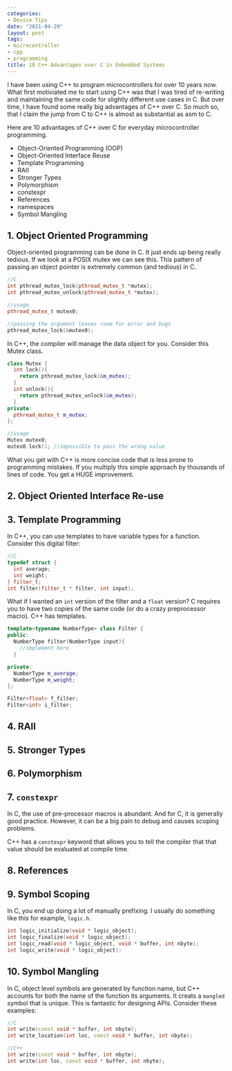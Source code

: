 ```yaml
---
categories:
- Device Tips
date: "2021-04-29"
layout: post
tags:
- microcontroller
- cpp
- programming
title: 10 C++ Advantages over C in Embedded Systems
---
```


I have been using C++ to program microcontrollers for over 10 years now. What first motiviated me to start using C++ was that I was tired of re-writing and maintaining the same code for slightly different use cases in C. But over time, I have found some really big advantages of C++ over C. So much so, that I claim the jump from C to C++ is almost as substantial as asm to C.

Here are 10 advantages of C++ over C for everyday microcontroller programming.

- Object-Oriented Programming (OOP)
- Object-Oriented Interface Reuse
- Template Programming
- RAII
- Stronger Types
- Polymorphism
- constexpr
- References
- namespaces
- Symbol Mangling

## 1. Object Oriented Programming

Object-oriented programming can be done in C. It just ends up being really tedious. If we look at a POSIX mutex we can see this. This pattern of passing an object pointer is extremely common (and tedious) in C.

```c++
//C
int pthread_mutex_lock(pthread_mutex_t *mutex);
int pthread_mutex_unlock(pthread_mutex_t *mutex);

//usage
pthread_mutex_t mutex0;

//passing the argument leaves room for error and bugs
pthread_mutex_lock(&mutex0); 
```

In C++, the compiler will manage the data object for you. Consider this Mutex class.

```c++
class Mutex {
  int lock(){
    return pthread_mutex_lock(&m_mutex);
  }
  int unlock(){
    return pthread_mutex_unlock(&m_mutex);
  }
private:
  pthread_mutex_t m_mutex;
};

//usage
Mutex mutex0;
mutex0.lock(); //impossible to pass the wrong value
```

What you get with C++ is more concise code that is less prone to programming mistakes. If you multiply this simple approach by thousands of lines of code. You get a HUGE improvement.

## 2. Object Oriented Interface Re-use


## 3. Template Programming

In C++, you can use templates to have variable types for a function. Consider this digital filter:

```c++
//C
typedef struct {
  int average;
  int weight;
} filter_t;
int filter(filter_t * filter, int input);
```

What if I wanted an `int` version of the filter and a `float` version? C requires you to have two copies of the same code (or do a crazy preprocessor macro). C++ has templates.

```c++
template<typename NumberType> class Filter {
public:
  NumberType filter(NumberType input){
    //implement here
  }

private:
  NumberType m_average;
  NumberType m_weight;
};

Filter<float> f_filter;
Filter<int> i_filter;
```

## 4. RAII

## 5. Stronger Types

## 6. Polymorphism

## 7. `constexpr`

In C, the use of pre-processor macros is abundant. And for C, it is generally good practice. However, it can be a big pain to debug and causes scoping problems.

C++ has a `constexpr` keyword that allows you to tell the compiler that that value should be evaluated at compile time.

## 8. References

## 9. Symbol Scoping

In C, you end up doing a lot of manually prefixing. I usually do something like this for example, `logic.h`.

```c
int logic_initialize(void * logic_object);
int logic_finalize(void * logic_object);
int logic_read(void * logic_object, void * buffer, int nbyte);
int logic_write(void * logic_object);
```



## 10. Symbol Mangling

In C, object level symbols are generated by function name, but C++ accounts for both the name of the function its arguments. It creats a `mangled` symbol that is unique. This is fantastic for designing APIs. Consider these examples:

```c++
//C
int write(const void * buffer, int nbyte);
int write_location(int loc, const void * buffer, int nbyte);

//C++
int write(const void * buffer, int nbyte);
int write(int loc, const void * buffer, int nbyte);
```